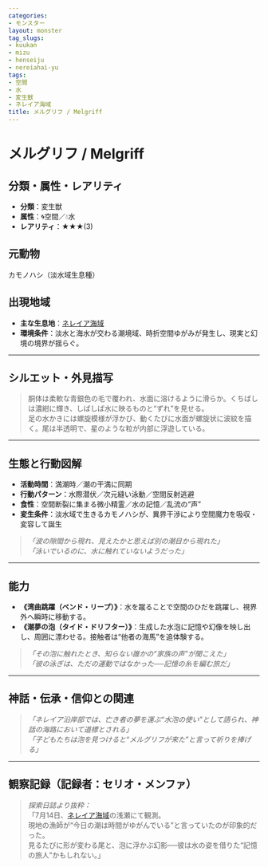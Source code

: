```yaml
---
categories:
- モンスター
layout: monster
tag_slugs:
- kuukan
- mizu
- henseiju
- nereiahai-yu
tags:
- 空間
- 水
- 変生獣
- ネレイア海域
title: メルグリフ / Melgriff
---
```


# メルグリフ / Melgriff

## 分類・属性・レアリティ
* **分類**：変生獣
* **属性**：🌀空間／💧水
* **レアリティ**：★★★(3)

## 元動物
カモノハシ（淡水域生息種）

## 出現地域
* **主な生息地**：[ネレイア海域](../place/nereia_ocean.md)
* **環境条件**：淡水と海水が交わる潮境域、時折空間ゆがみが発生し、現実と幻境の境界が揺らぐ。

---

## シルエット・外見描写
> 胴体は柔軟な青銀色の毛で覆われ、水面に溶けるように滑らか。くちばしは濃紺に輝き、しばしば水に映るものと“ずれ”を見せる。  
> 足の水かきには螺旋模様が浮かび、動くたびに水面が螺旋状に波紋を描く。尾は半透明で、星のような粒が内部に浮遊している。

---

## 生態と行動図解
* **活動時間**：満潮時／潮の干満に同期
* **行動パターン**：水際潜伏／次元縫い泳動／空間反射逃避
* **食性**：空間断裂に集まる微小精霊／水の記憶／乱流の“声”
* **変生条件**：淡水域で生きるカモノハシが、異界干渉により空間魔力を吸収・変容して誕生

> *「波の隙間から現れ、見えたかと思えば別の潮目から現れた」*  
> *「泳いでいるのに、水に触れていないようだった」*

---

## 能力
* **《湾曲跳躍（ベンド・リープ）》**：水を蹴ることで空間のひだを跳躍し、視界外へ瞬時に移動する。
* **《潮夢の泡（タイド・ドリフター）》**：生成した水泡に記憶や幻像を映し出し、周囲に漂わせる。接触者は“他者の海馬”を追体験する。

> *「その泡に触れたとき、知らない誰かの“家族の声”が聞こえた」*  
> *「彼の泳ぎは、ただの運動ではなかった──記憶の糸を編む旅だ」*

---

## 神話・伝承・信仰との関連
> *「ネレイア沿岸部では、亡き者の夢を運ぶ“水泡の使い”として語られ、神話の海路において道標とされる」*  
> *「子どもたちは泡を見つけると“メルグリフが来た”と言って祈りを捧げる」*

---

## 観察記録（記録者：セリオ・メンファ）

> *探索日誌より抜粋：*  
> 「7月14日、[ネレイア海域](../place/nereia_ocean.md)の浅瀬にて観測。  
> 現地の漁師が“今日の潮は時間がゆがんでいる”と言っていたのが印象的だった。  
> 見るたびに形が変わる尾と、泡に浮かぶ幻影──彼は水の姿を借りた“記憶の旅人”かもしれない。」